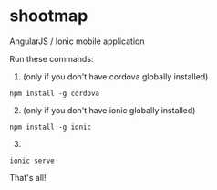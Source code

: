 shootmap
========

AngularJS / Ionic mobile application

Run these commands:

1. (only if you don't have cordova globally installed)
```
npm install -g cordova
```
2. (only if you don't have ionic globally installed)
```
npm install -g ionic
```
3.
```
ionic serve 
```
That's all!
